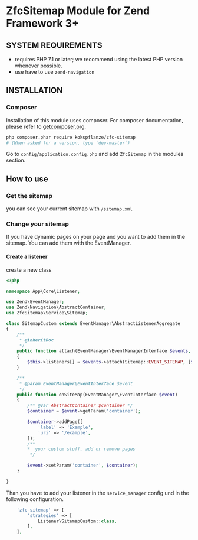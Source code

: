 # ZfcSitemap Module for Zend Framework 3+

## SYSTEM REQUIREMENTS

- requires PHP 7.1 or later; we recommend using the latest PHP version whenever possible.
- use have to use `zend-navigation`

## INSTALLATION

### Composer

Installation of this module uses composer. For composer documentation, please refer to
[getcomposer.org](http://getcomposer.org/).

```sh
php composer.phar require kokspflanze/zfc-sitemap
# (When asked for a version, type `dev-master`)
```

Go to `config/application.config.php` and add `ZfcSitemap` in the modules section.

## How to use

### Get the sitemap

you can see your current sitemap with `/sitemap.xml`

### Change your sitemap

If you have dynamic pages on your page and you want to add them in the sitemap. You can add them with the EventManager.

#### Create a listener

create a new class

````php
<?php

namespace App\Core\Listener;

use Zend\EventManager;
use Zend\Navigation\AbstractContainer;
use ZfcSitemap\Service\Sitemap;

class SitemapCustom extends EventManager\AbstractListenerAggregate
{
    /**
     * @inheritDoc
     */
    public function attach(EventManager\EventManagerInterface $events, $priority = 1)
    {
        $this->listeners[] = $events->attach(Sitemap::EVENT_SITEMAP, [$this, 'onSiteMap'], $priority);
    }

    /**
     * @param EventManager\EventInterface $event
     */
    public function onSiteMap(EventManager\EventInterface $event)
    {
        /** @var AbstractContainer $container */
        $container = $event->getParam('container');

        $container->addPage([
            'label' => 'Example',
            'uri' => '/example',
        ]);
        /**
        *  your custom stuff, add or remove pages
         */

        $event->setParam('container', $container);
    }

}
````

Than you have to add your listener in the `service_manager` config und in the following configuration.

````php
    'zfc-sitemap' => [
        'strategies' => [
            Listener\SitemapCustom::class,
        ],
    ],
````